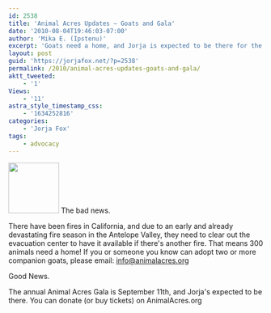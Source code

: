 ```yaml
---
id: 2538
title: 'Animal Acres Updates — Goats and Gala'
date: '2010-08-04T19:46:03-07:00'
author: 'Mika E. (Ipstenu)'
excerpt: 'Goats need a home, and Jorja is expected to be there for the Gala. Sort of a bad news/good news thing.'
layout: post
guid: 'https://jorjafox.net/?p=2538'
permalink: /2010/animal-acres-updates-goats-and-gala/
aktt_tweeted:
    - '1'
Views:
    - '11'
astra_style_timestamp_css:
    - '1634252816'
categories:
    - 'Jorja Fox'
tags:
    - advocacy
---
```


<img src="//static.jorjafox.net/wordpress/2010/08/animalacresgala-2010-100x100.jpg" alt="" title="animalacresgala-2010" width="100" height="100" class="alignleft size-thumbnail wp-image-2539" /> The bad news.

There have been fires in California, and due to an early and already devastating fire season in the Antelope Valley, they need to clear out the evacuation center to have it available if there's another fire.  That means 300 animals need a home! If you or someone you know can adopt two or more companion goats, please email: info@animalacres.org

Good News.

The annual Animal Acres Gala is September 11th, and Jorja's expected to be there.  You can donate (or buy tickets) on AnimalAcres.org
